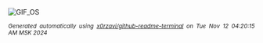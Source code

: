 <div align="justify">
<picture>
    <source media="(prefers-color-scheme: dark)" srcset="https://i.ibb.co/zr3nJGv/output-gif.gif">
    <source media="(prefers-color-scheme: light)" srcset="https://i.ibb.co/zr3nJGv/output-gif.gif">
    <img alt="GIF_OS" src="https://i.ibb.co/zr3nJGv/output-gif.gif">
</picture>

<sub><i>Generated automatically using [x0rzavi/github-readme-terminal](https://github.com/x0rzavi/github-readme-terminal) on Tue Nov 12 04:20:15 AM MSK 2024</i></sub>

</div>

<!-- Image deletion URL: https://ibb.co/L8Tk5n7/58f5dd5ba2c2a071f85e93b553671bcf -->